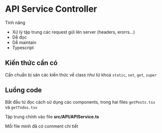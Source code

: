 # API Service Controller

Tính năng

- Xử lý tập trung các request gửi lên server (headers, erorrs...)
- Dễ đọc
- Dễ maintain
- Typescript

## Kiến thức cần có

Cần chuẩn bị sãn các kiến thức về class như từ khoá ```static```, ```set```, ```get```, ```super```

## Luồng code

Bắt đầu từ đọc cách sử dụng các components, trong hai files ```getPosts.tsx``` và ```getTodos.tsx```

Tập trung chính vào file **src/API/APIService.ts**

Mỗi file mình đã có comment chi tiết